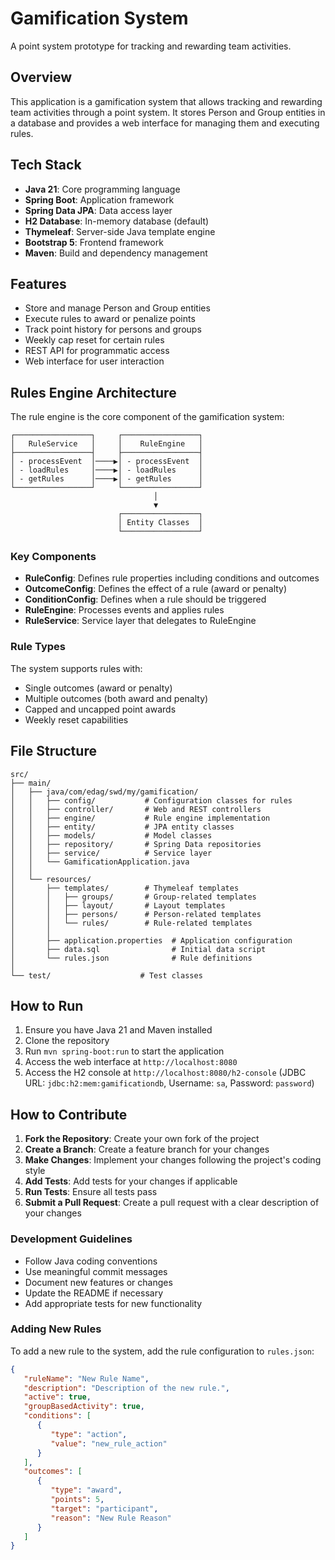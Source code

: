 # Gamification System

A point system prototype for tracking and rewarding team activities.

## Overview

This application is a gamification system that allows tracking and rewarding team activities through a point system. It
stores Person and Group entities in a database and provides a web interface for managing them and executing rules.

## Tech Stack

- **Java 21**: Core programming language
- **Spring Boot**: Application framework
- **Spring Data JPA**: Data access layer
- **H2 Database**: In-memory database (default)
- **Thymeleaf**: Server-side Java template engine
- **Bootstrap 5**: Frontend framework
- **Maven**: Build and dependency management

## Features

- Store and manage Person and Group entities
- Execute rules to award or penalize points
- Track point history for persons and groups
- Weekly cap reset for certain rules
- REST API for programmatic access
- Web interface for user interaction

## Rules Engine Architecture

The rule engine is the core component of the gamification system:

```
┌─────────────────┐     ┌─────────────────┐
│   RuleService   │     │    RuleEngine   │
├─────────────────┤     ├─────────────────┤
│ - processEvent  │────▶│ - processEvent  │
│ - loadRules     │────▶│ - loadRules     │
│ - getRules      │────▶│ - getRules      │
└─────────────────┘     └─────────────────┘
                                │
                                ▼ 
                        ┌─────────────────┐
                        │ Entity Classes  │
                        └─────────────────┘
```

### Key Components

- **RuleConfig**: Defines rule properties including conditions and outcomes
- **OutcomeConfig**: Defines the effect of a rule (award or penalty)
- **ConditionConfig**: Defines when a rule should be triggered
- **RuleEngine**: Processes events and applies rules
- **RuleService**: Service layer that delegates to RuleEngine

### Rule Types

The system supports rules with:

- Single outcomes (award or penalty)
- Multiple outcomes (both award and penalty)
- Capped and uncapped point awards
- Weekly reset capabilities

## File Structure

```
src/
├── main/
│   ├── java/com/edag/swd/my/gamification/
│   │   ├── config/           # Configuration classes for rules
│   │   ├── controller/       # Web and REST controllers
│   │   ├── engine/           # Rule engine implementation
│   │   ├── entity/           # JPA entity classes
│   │   ├── models/           # Model classes
│   │   ├── repository/       # Spring Data repositories
│   │   ├── service/          # Service layer
│   │   └── GamificationApplication.java
│   │
│   └── resources/
│       ├── templates/        # Thymeleaf templates
│       │   ├── groups/       # Group-related templates
│       │   ├── layout/       # Layout templates
│       │   ├── persons/      # Person-related templates
│       │   └── rules/        # Rule-related templates
│       │
│       ├── application.properties  # Application configuration
│       ├── data.sql                # Initial data script
│       └── rules.json              # Rule definitions
│
└── test/                    # Test classes
```

## How to Run

1. Ensure you have Java 21 and Maven installed
2. Clone the repository
3. Run `mvn spring-boot:run` to start the application
4. Access the web interface at `http://localhost:8080`
5. Access the H2 console at `http://localhost:8080/h2-console` (JDBC URL: `jdbc:h2:mem:gamificationdb`, Username: `sa`,
   Password: `password`)

## How to Contribute

1. **Fork the Repository**: Create your own fork of the project
2. **Create a Branch**: Create a feature branch for your changes
3. **Make Changes**: Implement your changes following the project's coding style
4. **Add Tests**: Add tests for your changes if applicable
5. **Run Tests**: Ensure all tests pass
6. **Submit a Pull Request**: Create a pull request with a clear description of your changes

### Development Guidelines

- Follow Java coding conventions
- Use meaningful commit messages
- Document new features or changes
- Update the README if necessary
- Add appropriate tests for new functionality

### Adding New Rules

To add a new rule to the system, add the rule configuration to `rules.json`:

```json
{
   "ruleName": "New Rule Name",
   "description": "Description of the new rule.",
   "active": true,
   "groupBasedActivity": true,
   "conditions": [
      {
         "type": "action",
         "value": "new_rule_action"
      }
   ],
   "outcomes": [
      {
         "type": "award",
         "points": 5,
         "target": "participant",
         "reason": "New Rule Reason"
      }
   ]
}
```